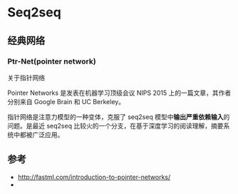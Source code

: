 # Seq2seq

## 经典网络

### Ptr-Net(pointer network)

关于指针网络

Pointer Networks 是发表在机器学习顶级会议 NIPS 2015 上的一篇文章，其作者分别来自 Google Brain 和 UC Berkeley。

指针网络是注意力模型的一种变体，克服了 seq2seq 模型中**输出严重依赖输入**的问题。是最近 seq2seq 比较火的一个分支，在基于深度学习的阅读理解，摘要系统中都被广泛应用。

## 参考

- http://fastml.com/introduction-to-pointer-networks/
-
